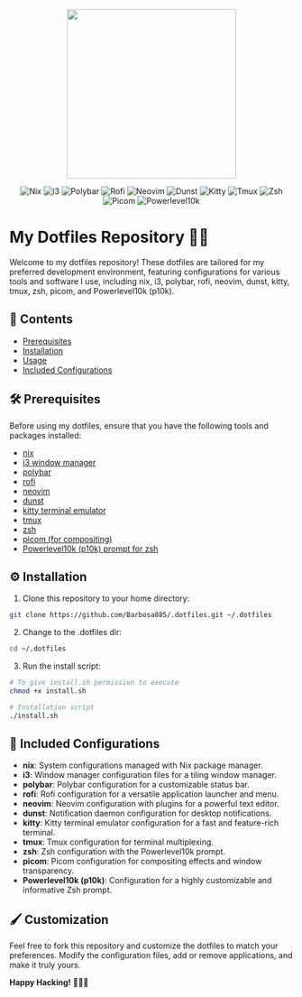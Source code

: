 <div align="center">
  <img src="https://github.com/Barbosa885/.dotfiles/assets/80699703/779e5809-c197-430d-8845-487ee6cc58a9" height=300/>
</div>

<p align="center">
  <img src="https://img.shields.io/badge/Nix-💖-blue?style=for-the-badge&logo=nixos" alt="Nix">
  <img src="https://img.shields.io/badge/i3-🖥-green?style=for-the-badge&logo=i3" alt="i3">
  <img src="https://img.shields.io/badge/Polybar-🚀-yellow?style=for-the-badge&logo=polybar" alt="Polybar">
  <img src="https://img.shields.io/badge/Rofi-🔍-purple?style=for-the-badge&logo=rofi" alt="Rofi">
  <img src="https://img.shields.io/badge/Neovim-📝-blue?style=for-the-badge&logo=neovim" alt="Neovim">
  <img src="https://img.shields.io/badge/Dunst-🔔-orange?style=for-the-badge&logo=dunst" alt="Dunst">
  <img src="https://img.shields.io/badge/Kitty-🐱-cyan?style=for-the-badge&logo=kitty" alt="Kitty">
  <img src="https://img.shields.io/badge/Tmux-🖼-green?style=for-the-badge&logo=tmux" alt="Tmux">
  <img src="https://img.shields.io/badge/Zsh-💡-yellow?style=for-the-badge&logo=zsh" alt="Zsh">
  <img src="https://img.shields.io/badge/Picom-🪟-purple?style=for-the-badge&logo=picom" alt="Picom">
  <img src="https://img.shields.io/badge/Powerlevel10k-🚀-blue?style=for-the-badge&logo=p10k" alt="Powerlevel10k">
</p>

# My Dotfiles Repository 👨‍💻

Welcome to my dotfiles repository! These dotfiles are tailored for my preferred development environment, featuring configurations for various tools and software I use, including nix, i3, polybar, rofi, neovim, dunst, kitty, tmux, zsh, picom, and Powerlevel10k (p10k).

## 📁 Contents

- [Prerequisites](#Prerequisites)
- [Installation](#Installation)
- [Usage](#Usage)
- [Included Configurations](#Included-configurations)

## 🛠️ Prerequisites

Before using my dotfiles, ensure that you have the following tools and packages installed:

- [nix](https://nixos.org/)
- [i3 window manager](https://i3wm.org/)
- [polybar](https://github.com/polybar/polybar)
- [rofi](https://github.com/davatorium/rofi)
- [neovim](https://neovim.io/)
- [dunst](https://github.com/dunst-project/dunst)
- [kitty terminal emulator](https://sw.kovidgoyal.net/kitty/)
- [tmux](https://github.com/tmux/tmux)
- [zsh](https://ohmyz.sh/)
- [picom (for compositing)](https://github.com/yshui/picom)
- [Powerlevel10k (p10k) prompt for zsh](https://github.com/romkatv/powerlevel10k)

## ⚙️ Installation

1. Clone this repository to your home directory:
```sh
git clone https://github.com/Barbosa885/.dotfiles.git ~/.dotfiles
```

2. Change to the .dotfiles dir:
```sh
cd ~/.dotfiles
```

3. Run the install script:
```sh
# To give install.sh permission to execute
chmod +x install.sh

# Installation script
./install.sh
```

## 📝 Included Configurations
- **nix**: System configurations managed with Nix package manager.
- **i3**: Window manager configuration files for a tiling window manager.
- **polybar**: Polybar configuration for a customizable status bar.
- **rofi**: Rofi configuration for a versatile application launcher and menu.
- **neovim**: Neovim configuration with plugins for a powerful text editor.
- **dunst**: Notification daemon configuration for desktop notifications.
- **kitty**: Kitty terminal emulator configuration for a fast and feature-rich terminal.
- **tmux**: Tmux configuration for terminal multiplexing.
- **zsh**: Zsh configuration with the Powerlevel10k prompt.
- **picom**: Picom configuration for compositing effects and window transparency.
- **Powerlevel10k (p10k)**: Configuration for a highly customizable and informative Zsh prompt.

## 🖌️ Customization 
Feel free to fork this repository and customize the dotfiles to match your preferences. Modify the configuration files, add or remove applications, and make it truly yours.

**Happy Hacking!** 🚀👨‍💻
